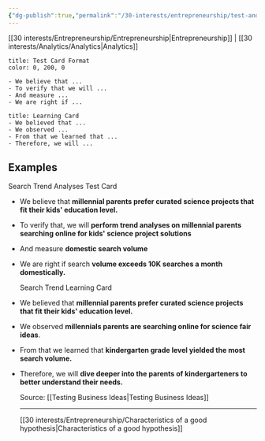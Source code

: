 ```yaml
---
{"dg-publish":true,"permalink":"/30-interests/entrepreneurship/test-and-learning-card-format/"}
---
```


[[30 interests/Entrepreneurship/Entrepreneurship|Entrepreneurship]] | [[30 interests/Analytics/Analytics|Analytics]]

```ad-note
title: Test Card Format
color: 0, 200, 0

- We believe that ...
- To verify that we will ...
- And measure ...
- We are right if ...
```

```ad-note
title: Learning Card
- We believed that ...
- We observed ...
- From that we learned that ...
- Therefore, we will ...
```

## Examples

Search Trend Analyses Test Card
- We believe that **millennial parents prefer curated science projects that fit their kids' education level.**
- To verify that, we will **perform trend analyses on millennial parents searching online for kids' science project solutions**
- And measure **domestic search volume**
- We are right if search **volume exceeds 10K searches a month domestically.**
  
  Search Trend Learning Card
- We believed that **millennial parents prefer curated science projects that fit their kids' education level.**
- We observed **millennials parents are searching online for science fair ideas**.
- From that we learned that **kindergarten grade level yielded the most search volume.**
- Therefore, we will **dive deeper into the parents of kindergarteners to better understand their needs.**
  
  Source: [[Testing Business Ideas|Testing Business Ideas]]
  
  
  ---
  [[30 interests/Entrepreneurship/Characteristics of a good hypothesis|Characteristics of a good hypothesis]]